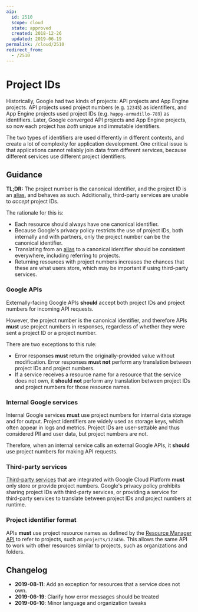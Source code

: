 ```yaml
---
aip:
  id: 2510
  scope: cloud
  state: approved
  created: 2018-12-26
  updated: 2019-06-19
permalink: /cloud/2510
redirect_from:
  - /2510
---
```


# Project IDs

Historically, Google had two kinds of projects: API projects and App Engine
projects. API projects used project numbers (e.g. `12345`) as identifiers, and
App Engine projects used project IDs (e.g. `happy-armadillo-789`) as
identifiers. Later, Google converged API projects and App Engine projects, so
now each project has _both_ unique and immutable identifiers.

The two types of identifiers are used differently in different contexts, and
create a lot of complexity for application development. One critical issue is
that applications cannot reliably join data from different services, because
different services use different project identifiers.

## Guidance

**TL;DR:** The project number is the canonical identifier, and the project ID
is an [alias][], and behaves as such. Additionally, third-party services are
unable to _accept_ project IDs.

The rationale for this is:

- Each resource should always have one canonical identifier.
- Because Google's privacy policy restricts the use of project IDs, both
  internally and with partners, only the project number can be the canonical
  identifier.
- Translating from an [alias][] to a canonical identifier should be consistent
  everywhere, including referring to projects.
- Returning resources with project numbers increases the chances that these are
  what users store, which may be important if using third-party services.

### Google APIs

Externally-facing Google APIs **should** accept both project IDs and project
numbers for incoming API requests.

However, the project number is the canonical identifier, and therefore APIs
**must** use project numbers in responses, regardless of whether they were sent
a project ID or a project number.

There are two exceptions to this rule:

- Error responses **must** return the originally-provided value without
  modification. Error responses **must not** perform any translation between
  project IDs and project numbers.
- If a service receives a resource name for a resource that the service
  does not own, it **should not** perform any translation between project IDs
  and project numbers for those resource names.

### Internal Google services

Internal Google services **must** use project numbers for internal data storage
and for output. Project identifiers are widely used as storage keys, which
often appear in logs and metrics. Project IDs are user-settable and thus
considered PII and user data, but project numbers are not.

Therefore, when an internal service calls an external Google APIs, it
**should** use project numbers for making API requests.

### Third-party services

[Third-party services](https://cloud.google.com/marketplace) that are
integrated with Google Cloud Platform **must** only store or provide project
numbers. Google's privacy policy prohibits sharing project IDs with third-party
services, or providing a service for third-party services to translate between
project IDs and project numbers at runtime.

### Project identifier format

APIs **must** use project resource names as defined by the [Resource Manager
API][] to refer to projects, such as `projects/123456`. This allows the same
API to work with other resources similar to projects, such as organizations and
folders.

[alias]: ../0122.md#resource-id-aliases
[resource manager api]: https://cloud.google.com/resource-manager/

## Changelog

- **2019-08-11**: Add an exception for resources that a service does not own.
- **2019-06-19**: Clarify how error messages should be treated
- **2019-06-10**: Minor language and organization tweaks
